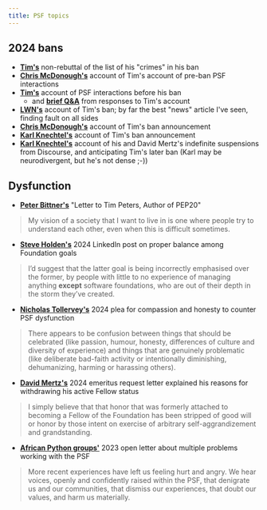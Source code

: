 ```yaml
---
title: PSF topics
---
```


## 2024 bans

- [**Tim's**](silly) non-rebuttal of the list of his "crimes" in his ban
- [**Chris McDonough's**](https://chrismcdonough.substack.com/p/ban-transparency-from-tim-peters) account of Tim's account of pre-ban PSF interactions
- [**Tim's**](ban) account of PSF interactions before his ban
  - and [**brief Q&A**](ban_qa) from responses to Tim's account
- [**LWN's**](https://lwn.net/Articles/988894/) account of Tim's ban; by far the best "news" article I've seen, finding fault on all sides
- [**Chris McDonough's**](https://chrismcdonough.substack.com/p/the-shameful-defenestration-of-tim) account of Tim's ban announcement
- [**Karl Knechtel's**](https://zahlman.github.io/politics/the-psf/2024/08/10/open-letter-psf-coc-wg-addendum-1-tim-peters.html) account of Tim's ban announcement
- [**Karl Knechtel's**](https://zahlman.github.io/politics/the-psf/2024/07/31/an-open-letter-to-the-psf-coc-wg.html) account of his and David Mertz's indefinite suspensions from Discourse, and anticipating Tim's later ban (Karl may be neurodivergent, but he's not dense ;-))

## Dysfunction

- [**Peter Bittner's**](https://painless.software/letter-to-tim-peters-author-of-pep20) "Letter to Tim Peters, Author of PEP20"
>  My vision of a society that I want to live in is one where people try to understand each other, even when this is difficult sometimes.
- [**Steve Holden's**](https://www.linkedin.com/posts/holdenweb_psf-coc-banishment-activity-7248238831806595072-sPbY) 2024 LinkedIn post on proper balance among Foundation goals
> I’d suggest that the latter goal is being incorrectly emphasised over the former, by people with little to no experience of managing anything **except** software foundations, who are out of their depth in the storm they’ve created.
- [**Nicholas Tollervey's**](https://ntoll.org/article/psf-woe) 2024 plea for compassion and honesty to counter PSF dysfunction
> There appears to be confusion between things that should be celebrated (like passion, humour, honesty, differences of culture and diversity of experience) and things that are genuinely problematic (like deliberate bad-faith activity or intentionally diminishing, dehumanizing, harming or harassing others).
- [**David Mertz's**](https://gnosis.cx/publish/Emeritus) 2024 emeritus request letter explained his reasons for withdrawing his active Fellow status
> I simply believe that that honor that was formerly attached to becoming a Fellow of the Foundation has been stripped of good will or honor by those intent on exercise of arbitrary self-aggrandizement and grandstanding.
- [**African Python groups'**](https://pythonafrica.blogspot.com/2023/12/an-open-letter-to-python-software_5.html) 2023 open letter about multiple problems working with the PSF
> More recent experiences have left us feeling hurt and angry. We hear voices, openly and confidently raised within the PSF, that denigrate us and our communities, that dismiss our experiences, that doubt our values, and harm us materially.
